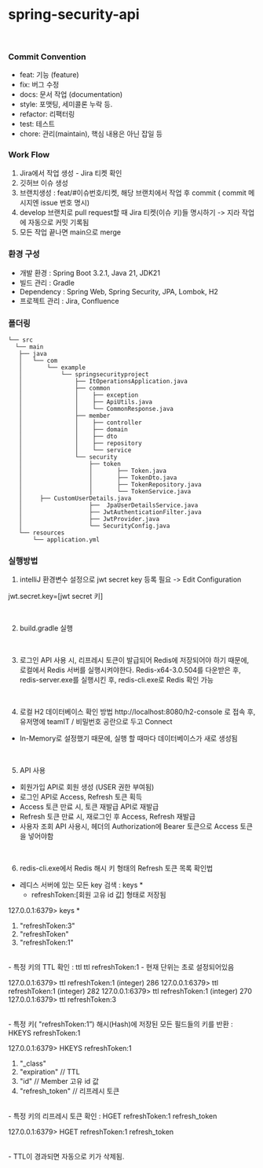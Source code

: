 # spring-security-api

<br>

### Commit Convention
- feat: 기능 (feature)
- fix: 버그 수정
- docs: 문서 작업 (documentation)
- style: 포맷팅, 세미콜론 누락 등.
- refactor: 리팩터링
- test: 테스트
- chore: 관리(maintain), 핵심 내용은 아닌 잡일 등

### Work Flow
1. Jira에서 작업 생성 - Jira 티켓 확인
2. 깃허브 이슈 생성
3. 브랜치생성 : feat/#이슈번호/티켓, 해당 브랜치에서 작업 후 commit ( commit 메시지엔 issue 번호 명시)
4. develop 브랜치로 pull request할 때 Jira 티켓(이슈 키)들 명시하기 -> 지라 작업에 자동으로 커밋 기록됨
5. 모든 작업 끝나면 main으로 merge


### 환경 구성

- 개발 환경 : Spring Boot 3.2.1, Java 21, JDK21
- 빌드 관리 : Gradle
- Dependency : Spring Web, Spring Security, JPA, Lombok, H2
- 프로젝트 관리 : Jira, Confluence



### 폴더링
```
└── src
  └── main
   ├── java
   │   └── com
   │       └── example
   │           └── springsecurityproject
   │               ├── ItOperationsApplication.java
   │               ├── common
   │               │    ├── exception
   │               │    ├── ApiUtils.java
   │               │    └── CommonResponse.java
   │               ├── member
   │               │    ├── controller
   │               │    ├── domain
   │               │    ├── dto
   │               │    ├── repository
   │               │    └── service
   │               └── security
   │                   ├── token
   │                   │       ├── Token.java
   │                   │       ├── TokenDto.java
   │                   │       ├── TokenRepository.java
   │                   │       └── TokenService.java
   │ 	 ├── CustomUserDetails.java
   │                   ├──  JpaUserDetailsService.java
   │                   ├── JwtAuthenticationFilter.java
   │                   ├── JwtProvider.java
   │                   └── SecurityConfig.java
   └── resources
       └── application.yml
```

### 실행방법
1) intelliJ 환경변수 설정으로 jwt secret key 등록 필요 -> Edit Configuration

jwt.secret.key=[jwt secret 키]

<br>

2) build.gradle 실행

    <br>

3) 로그인 API 사용 시, 리프레시 토큰이 발급되어 Redis에 저장되어야 하기 때문에, 로컬에서 Redis 서버를 실행시켜야한다.
Redis-x64-3.0.504를 다운받은 후, redis-server.exe를 실행시킨 후, redis-cli.exe로 Redis 확인 가능
<br>


4) 로컬 H2 데이터베이스 확인 방법
http://localhost:8080/h2-console 로 접속 후, 유저명에 teamIT / 비밀번호 공란으로 두고 Connect

* In-Memory로 설정했기 때문에, 실행 할 때마다 데이터베이스가 새로 생성됨
<br>

5) API 사용
- 회원가입 API로 회원 생성 (USER 권한 부여됨)
- 로그인 API로 Access, Refresh 토큰 획득
- Access 토큰 만료 시, 토큰 재발급 API로 재발급
- Refresh 토큰 만료 시, 재로그인 후 Access, Refresh 재발급
- 사용자 조회 API 사용시, 헤더의 Authorization에 Bearer 토큰으로 Access 토큰을 넣어야함

<br>

6) redis-cli.exe에서 Redis 해시 키 형태의 Refresh 토큰 목록 확인법

- 레디스 서버에 있는 모든 key 검색 : keys *
    - refreshToken:[회원 고유 id 값] 형태로 저장됨

127.0.0.1:6379> keys *

1. "refreshToken:3"
2. "refreshToken"
3. "refreshToken:1"

<br>
- 특정 키의 TTL 확인 : ttl ttl refreshToken:1
    - 현재 단위는 초로 설정되어있음

127.0.0.1:6379> ttl refreshToken:1
(integer) 286
127.0.0.1:6379> ttl refreshToken:1
(integer) 282
127.0.0.1:6379> ttl refreshToken:1
(integer) 270
127.0.0.1:6379> ttl refreshToken:3

<br>
- 특정 키( "refreshToken:1”) 해시(Hash)에 저장된 모든 필드들의 키를 반환 : HKEYS refreshToken:1

127.0.0.1:6379> HKEYS refreshToken:1

1. "_class"
2. "expiration"  // TTL
3. "id"  // Member 고유 id 값
4. "refresh_token"  // 리프레시 토큰

<br>
- 특정 키의 리프레시 토큰 확인 : HGET refreshToken:1 refresh_token

127.0.0.1:6379> HGET refreshToken:1 refresh_token

<br>
- TTL이 경과되면 자동으로 키가 삭제됨.
